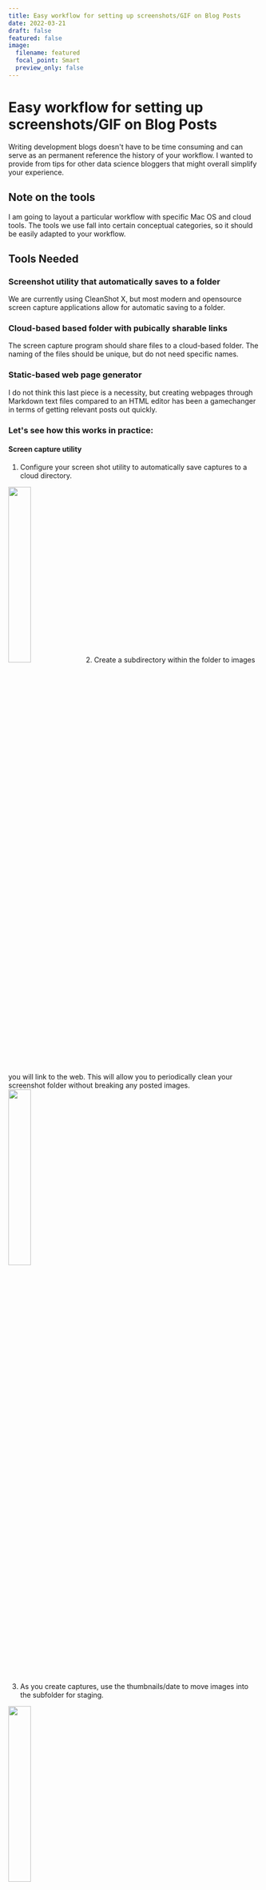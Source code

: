 ```yaml
---
title: Easy workflow for setting up screenshots/GIF on Blog Posts
date: 2022-03-21
draft: false
featured: false
image:
  filename: featured
  focal_point: Smart
  preview_only: false
---
```


# Easy workflow for setting up screenshots/GIF on Blog Posts
Writing development blogs doesn't have to be time consuming and can serve as an permanent reference the history of your workflow. I wanted to provide from tips for other data science bloggers that might overall simplify your experience.

## Note on the tools
I am going to layout a particular workflow with specific Mac OS and cloud tools. The tools we use fall into certain conceptual categories, so it should be easily adapted to your workflow.

## Tools Needed
### Screenshot utility that automatically saves to a folder
We are currently using CleanShot X, but most modern and opensource screen capture applications allow for automatic saving to a folder. 

### Cloud-based based folder with pubically sharable links
The screen capture program should share files to a cloud-based folder. The naming of the files should be unique, but do not need specific names. 

### Static-based web page generator
I do not think this last piece is a necessity, but creating webpages through Markdown text files compared to an HTML editor has been a gamechanger in terms of getting relevant posts out quickly.

### Let's see how this works in practice:
#### Screen capture utility
1. Configure your screen shot utility to automatically save captures to a cloud directory.
<img src="https://www.dropbox.com/s/05hufhsz53jbau8/CleanShot%202022-03-21%20at%2011.34.48%402x.png?raw=1" style="width:30%;">
2. Create a subdirectory within the folder to images you will link to the web. This will allow you to periodically clean your screenshot folder without breaking any posted images. 
<img src="https://www.dropbox.com/s/kyueqye60nzt15j/CleanShot%202022-03-21%20at%2011.36.51%402x.png?raw=1" style="width:30%;">

3. As you create captures, use the thumbnails/date to move images into the subfolder for staging.
<img src="https://www.dropbox.com/s/oehswdwittk0724/CleanShot%202022-03-21%20at%2011.39.58%402x.png?raw=1" style="width:30%;">

#### Cloud folder
1. When you want to use an image, generate a public link from your file and copy it to your clipboard. 
<img src="https://www.dropbox.com/s/qoxdtea7f4nf0s2/CleanShot%202022-03-21%20at%2011.42.37%402x.png?raw=1" style="width:30%;">

2. Different cloud providers may need modification of the link to work properly on a webpage. For example, Dropbox requires a change to the end of the link from "dl=1" to "raw=1". This would be an easy Find and Replace All after completing you draft. 
<img src="https://www.dropbox.com/s/jtjetprqvg3wd3o/CleanShot%202022-03-21%20at%2011.57.13%402x.png?raw=1" style="width:30%;">

#### Website
1. Save and update your webpage to your server. The captured image will be pulled from your cloud folder and displayed on the page. 
<img src="https://www.dropbox.com/s/q1q1y8lxd9j0hfs/CleanShot%202022-03-21%20at%2012.18.39%402x.png?raw=1" style="width:30%;">

## Hopefully this workflow saves some hassle when trying to add graphics to your webpage. Adding screen and animation captures can greatly enhance the accessibility of your posts!
